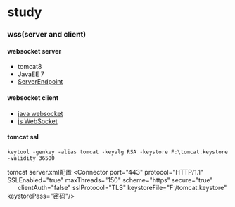 # study
### wss(server and client)
#### websocket server
+ tomcat8
+ JavaEE 7
+ [ServerEndpoint](https://github.com/wanmbv/study/blob/master/WebSocket.java)
#### websocket client
+ [java websocket](https://github.com/TooTallNate/Java-WebSocket)
+ [js WebSocket](https://github.com/wanmbv/study/blob/master/WebSocket.js)

#### tomcat ssl
    keytool -genkey -alias tomcat -keyalg RSA -keystore F:\tomcat.keystore -validity 36500
tomcat server.xml配置
<Connector port="443" protocol="HTTP/1.1" SSLEnabled="true"
               maxThreads="150" scheme="https" secure="true"
               clientAuth="false" sslProtocol="TLS" keystoreFile="F:/tomcat.keystore" keystorePass="密码"/>
